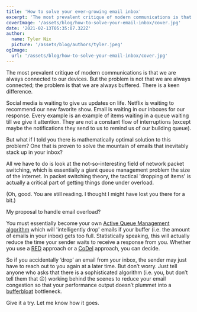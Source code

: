 ```yaml
---
title: 'How to solve your ever-growing email inbox'
excerpt: 'The most prevalent critique of modern communications is that we are always connected to our devices. But the problem is not that we are always connected; the problem is that we are always buffered. There is a keen difference.'
coverImage: '/assets/blog/how-to-solve-your-email-inbox/cover.jpg'
date: '2021-02-13T05:35:07.322Z'
author:
  name: Tyler Nix
  picture: '/assets/blog/authors/tyler.jpeg'
ogImage:
  url: '/assets/blog/how-to-solve-your-email-inbox/cover.jpg'
---
```


The most prevalent critique of modern communications is that we are always connected to our devices. But the problem is not that we are always connected; the problem is that we are always buffered. There is a keen difference.

Social media is waiting to give us updates on life. Netflix is waiting to recommend our new favorite show. Email is waiting in our inboxes for our response. Every example is an example of items waiting in a queue waiting till we give it attention. They are not a constant flow of interruptions (except maybe the notifications they send to us to remind us of our building queue). 

But what if I told you there is mathematically optimal solution to this problem? One that is proven to solve the mountain of emails that inevitably stack up in your inbox?

All we have to do is look at the not-so-interesting field of network packet switching, which is essentially a giant queue management problem the size of the internet. In packet switching theory, the tactical 'dropping of items' is actually a critical part of getting things done under overload.

(Oh, good. You are still reading. I thought I might have lost you there for a bit.)

My proposal to handle email overload?

You must essentially become your own [Active Queue Management algorithm](https://en.wikipedia.org/wiki/Active_queue_management) which will 'intelligently drop' emails if your buffer (i.e. the amount of emails in your inbox) gets too full. Statistically speaking, this will actually reduce the time your sender waits to receive a response from you. 
Whether you use a [RED](https://en.wikipedia.org/wiki/Random_early_detection) approach or a [CoDel](https://en.wikipedia.org/wiki/CoDel) approach, you can decide. 

So if you accidentally ‘drop’ an email from your inbox, the sender may just have to reach out to you again at a later time. But don’t worry. Just tell anyone who asks that there is a sophisticated algorithm (i.e. you, but don’t tell them that 😉) working behind the scenes to reduce your email congestion so that your performance output doesn’t plummet into a [bufferbloat](https://en.wikipedia.org/wiki/Bufferbloat) bottleneck. 

Give it a try. Let me know how it goes.

